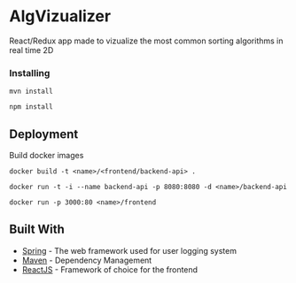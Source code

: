 # AlgVizualizer

React/Redux app made to vizualize the most common sorting algorithms in real time 2D

### Installing

```
mvn install 
```

```
npm install
```

## Deployment

Build docker images

```
docker build -t <name>/<frontend/backend-api> .
```

```
docker run -t -i --name backend-api -p 8080:8080 -d <name>/backend-api
```

```
docker run -p 3000:80 <name>/frontend
```

## Built With

* [Spring](https://spring.io/projects/spring-framework) - The web framework used for user logging system
* [Maven](https://maven.apache.org/) - Dependency Management
* [ReactJS](https://reactjs.org/) - Framework of choice for the frontend
